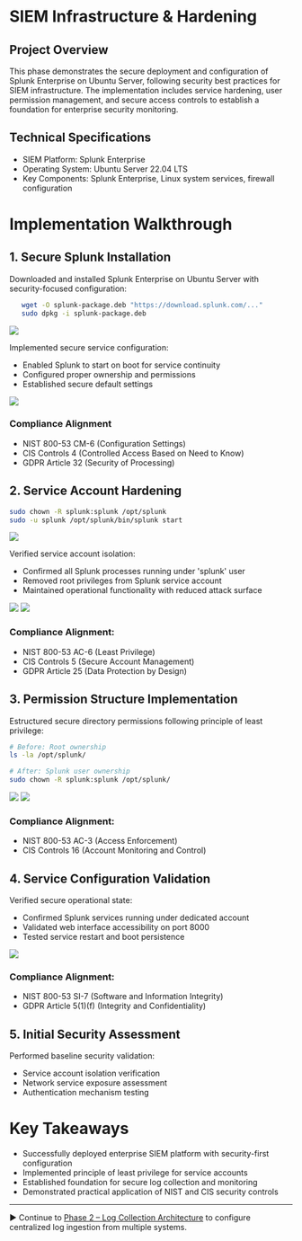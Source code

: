 # SIEM Infrastructure & Hardening

## Project Overview
This phase demonstrates the secure deployment and configuration of Splunk Enterprise on Ubuntu Server, following security best practices for SIEM infrastructure. The implementation includes service hardening, user permission management, and secure access controls to establish a foundation for enterprise security monitoring.

## Technical Specifications
- SIEM Platform: Splunk Enterprise
- Operating System: Ubuntu Server 22.04 LTS
- Key Components: Splunk Enterprise, Linux system services, firewall configuration

# Implementation Walkthrough

## 1. Secure Splunk Installation
Downloaded and installed Splunk Enterprise on Ubuntu Server with security-focused configuration:
 ```bash
    wget -O splunk-package.deb "https://download.splunk.com/..."
    sudo dpkg -i splunk-package.deb
```
![](https://i.postimg.cc/Pxvk41HT/1-Ubuntu-VM-Splunk.png)

Implemented secure service configuration:
- Enabled Splunk to start on boot for service continuity
- Configured proper ownership and permissions
- Established secure default settings

![](https://i.postimg.cc/yxqCrW69/2-Splunk-boot-on-start.png)

### Compliance Alignment
- NIST 800-53 CM-6 (Configuration Settings)
- CIS Controls 4 (Controlled Access Based on Need to Know)
- GDPR Article 32 (Security of Processing)

## 2. Service Account Hardening
```bash
sudo chown -R splunk:splunk /opt/splunk
sudo -u splunk /opt/splunk/bin/splunk start
```

![](https://i.postimg.cc/3w6sdWv6/4-Start-Splunk-log-in.png)

Verified service account isolation:
- Confirmed all Splunk processes running under 'splunk' user
- Removed root privileges from Splunk service account
- Maintained operational functionality with reduced attack surface

![](https://i.postimg.cc/tRPjndDz/8-Setting-Splunk-user-as-default-user.png)
![](https://i.postimg.cc/GhC1FB5n/9-Confirming-all-Splunk-process-are-owned-by-Splunk-user-instead-of-root.png)

### Compliance Alignment:
- NIST 800-53 AC-6 (Least Privilege)
- CIS Controls 5 (Secure Account Management)
- GDPR Article 25 (Data Protection by Design)

## 3. Permission Structure Implementation
Estructured secure directory permissions following principle of least privilege:

```bash
# Before: Root ownership
ls -la /opt/splunk/

# After: Splunk user ownership
sudo chown -R splunk:splunk /opt/splunk/
```

![](https://i.postimg.cc/Mps2J9Kz/5-Check-permissions-on-Splunk-securitylibrary-step.png)
![](https://i.postimg.cc/8Cj8pLjM/6-Set-permissions-for-Splunk-user.png)

### Compliance Alignment:
- NIST 800-53 AC-3 (Access Enforcement)
- CIS Controls 16 (Account Monitoring and Control)

## 4. Service Configuration Validation
Verified secure operational state:
- Confirmed Splunk services running under dedicated account
- Validated web interface accessibility on port 8000
- Tested service restart and boot persistence

![](https://i.postimg.cc/pXJMq2wh/7-Starting-Splunk-as-Splunk-user.png)

### Compliance Alignment:
- NIST 800-53 SI-7 (Software and Information Integrity)
- GDPR Article 5(1)(f) (Integrity and Confidentiality)

## 5. Initial Security Assessment
Performed baseline security validation:
- Service account isolation verification
- Network service exposure assessment
- Authentication mechanism testing

# Key Takeaways
- Successfully deployed enterprise SIEM platform with security-first configuration
- Implemented principle of least privilege for service accounts
- Established foundation for secure log collection and monitoring
- Demonstrated practical application of NIST and CIS security controls

---

▶️ Continue to [Phase 2 – Log Collection Architecture](https://github.com/ChadVanHalen/Tech-Portfolio/blob/main/projects/SIEM%20Setup%20Lab/phases/2%20Log%20Collection%20Architecture/README.md) to configure centralized log ingestion from multiple systems.
